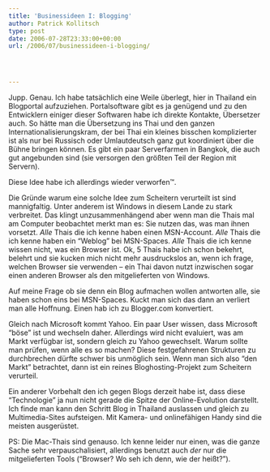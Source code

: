 ```yaml
---
title: 'Businessideen I: Blogging'
author: Patrick Kollitsch
type: post
date: 2006-07-28T23:33:00+00:00
url: /2006/07/businessideen-i-blogging/




---
```

Jupp. Genau. Ich habe tats&auml;chlich eine Weile &uuml;berlegt, hier in Thailand ein Blogportal aufzuziehen. Portalsoftware gibt es ja gen&uuml;gend und zu den Entwicklern einiger dieser Softwaren habe ich direkte Kontakte, &Uuml;bersetzer auch. So h&auml;tte man die &Uuml;bersetzung ins Thai und den ganzen Internationalisierungskram, der bei Thai ein kleines bisschen komplizierter ist als nur bei Russisch oder Umlautdeutsch ganz gut koordiniert &uuml;ber die B&uuml;hne bringen k&ouml;nnen. Es gibt ein paar Serverfarmen in Bangkok, die auch gut angebunden sind (sie versorgen den gr&ouml;&szlig;ten Teil der Region mit Servern).

Diese Idee habe ich allerdings wieder verworfen&trade;.

Die Gr&uuml;nde warum eine solche Idee zum Scheitern verurteilt ist sind mannigfaltig. Unter anderem ist Windows in diesem Lande zu stark verbreitet. Das klingt unzusammenh&auml;ngend aber wenn man die Thais mal am Computer beobachtet merkt man es: Sie nutzen das, was man ihnen vorsetzt. _Alle_ Thais die ich kenne haben einen MSN-Account. _Alle_ Thais die ich kenne haben ein &#8220;Weblog&#8221; bei MSN-Spaces. _Alle_ Thais die ich kenne wissen nicht, was ein Browser ist. Ok, 5 Thais habe ich schon bekehrt, belehrt und sie kucken mich nicht mehr ausdruckslos an, wenn ich frage, welchen Browser sie verwenden &#8211; ein Thai davon nutzt inzwischen sogar einen anderen Browser als den mitgelieferten von Windows.

Auf meine Frage ob sie denn ein Blog aufmachen wollen antworten alle, sie haben schon eins bei MSN-Spaces. Kuckt man sich das dann an verliert man alle Hoffnung. Einen hab ich zu Blogger.com konvertiert.

Gleich nach Microsoft kommt Yahoo. Ein paar User wissen, dass Microsoft &#8220;b&ouml;se&#8221; ist und wechseln daher. Allerdings wird nicht evaluiert, was am Markt verf&uuml;gbar ist, sondern gleich zu Yahoo gewechselt. Warum sollte man pr&uuml;fen, wenn alle es so machen? Diese festgefahrenen Strukturen zu durchbrechen d&uuml;rfte schwer bis unm&ouml;glich sein. Wenn man sich also &#8220;den Markt&#8221; betrachtet, dann ist ein reines Bloghosting-Projekt zum Scheitern verurteil. 

Ein anderer Vorbehalt den ich gegen Blogs derzeit habe ist, dass diese &#8220;Technologie&#8221; ja nun nicht gerade die Spitze der Online-Evolution darstellt. Ich finde man kann den Schritt Blog in Thailand auslassen und gleich zu Multimedia-Sites aufsteigen. Mit Kamera- und onlinef&auml;higen Handy sind die meisten ausger&uuml;stet. 

PS: Die Mac-Thais sind genauso. Ich kenne leider nur einen, was die ganze Sache sehr verpauschalisiert, allerdings benutzt auch _der_ nur die mitgelieferten Tools (&#8220;Browser? Wo seh ich denn, wie der hei&szlig;t?&#8221;).